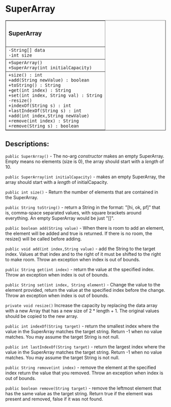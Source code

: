 
# SuperArray
  <table border="1px">
    <tr>
      <td>
        <h3>SuperArray<h3>
      </td>
    </tr>
    <tr>
      <td>
        <code>-String[] data</code></br>
        <code>-int size</code>
      </td>
    </tr>
    <tr>
      <td>
        <code>+SuperArray()</code></br>
        <code>+SuperArray(int initialCapacity)</code>
      </td>
    </tr>
    <tr>
      <td>
        <code>+size() : int</code></br>
        <code>+add(String newValue) : boolean</code></br>
        <code>+toString() : String</code></br>
        <code>+get(int index) : String</code></br>
        <code>+set(int index, String val) : String</code></br>
        <code>-resize()</code></br>
        <code>+indexOf(String s) : int</code></br>
        <code>+lastIndexOf(String s) : int</code></br>
        <code>+add(int index,String newValue)</code></br>
        <code>+remove(int index) : String</code></br>
        <code>+remove(String s) : boolean</code>
</td>
    </tr>
  </table>

## Descriptions:

<code>public SuperArray()</code> - The no-arg <em>constructor</em> makes an empty SuperArray. Empty means no elements (size is 0), the array should start with a <em>length</em> of 10.

<code>public SuperArray(int initialCapacity)</code> - makes an empty SuperArray, the array should start with a <em>length</em> of initialCapacity.

<code>public int size()</code> - Return the number of elements that are contained in the SuperArray.

<code>public String toString()</code> - return a String in the format: "[hi, ok, pf]" that is, comma-space separated values, with square brackets around everything. An empty SuperArray would be just "[]".

<code>public boolean add(String value)</code> - When there is room to add an element, the element will be added and true is returned. If there is no room, the resize() will be called before adding.

<code>public void add(int index,String value)</code> - add the String to the target index. Values at that index and to the right of it must be shifted to the right to make room. Throw an exception when index is out of bounds.

<code>public String get(int index)</code> - return the value at the specified index. Throw an exception when index is out of bounds.

<code>public String set(int index, String element)</code> -  Change the value to the element provided, return the value at the specified index before the change. Throw an exception when index is out of bounds.

<code>private void resize()</code> Increase the capacity by replacing the data array with a new Array that has a new size of 2 * length + 1. The original values should be copied to the new array.

<code>public int indexOf(String target)</code> - return the smallest index where the value in the SuperArray matches the target string. Return -1 when no value matches. You may assume the target String is not null.

<code>public int lastIndexOf(String target)</code> - return the largest index where the value in the SuperArray matches the target string. Return -1 when no value matches. You may assume the target String is not null.

<code>public String remove(int index)</code> - remove the element at the specified index return the value that you removed. Throw an exception when index is out of bounds.

<code>public boolean remove(String target)</code> - remove the leftmost element that has the same value as the target string. Return true if the element was present and removed, false if it was not found.
    
